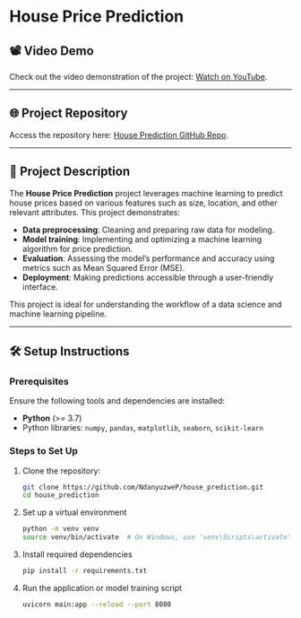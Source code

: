 # House Price Prediction  

## 📽️ Video Demo  

Check out the video demonstration of the project: [Watch on YouTube](https://www.youtube.com/link-to-demo).  

---

## 🌐 Project Repository  

Access the repository here: [House Prediction GitHub Repo](https://github.com/NdanyuzweP/house_prediction).  

---

## 🚀 Project Description  

The **House Price Prediction** project leverages machine learning to predict house prices based on various features such as size, location, and other relevant attributes. This project demonstrates:  

- **Data preprocessing**: Cleaning and preparing raw data for modeling.  
- **Model training**: Implementing and optimizing a machine learning algorithm for price prediction.  
- **Evaluation**: Assessing the model’s performance and accuracy using metrics such as Mean Squared Error (MSE).  
- **Deployment**: Making predictions accessible through a user-friendly interface.  

This project is ideal for understanding the workflow of a data science and machine learning pipeline.  

---

## 🛠️ Setup Instructions  

### Prerequisites  
Ensure the following tools and dependencies are installed:  

- **Python** (>= 3.7)  
- Python libraries: `numpy`, `pandas`, `matplotlib`, `seaborn`, `scikit-learn`  

### Steps to Set Up  

1. Clone the repository:  
   ```bash
   git clone https://github.com/NdanyuzweP/house_prediction.git
   cd house_prediction

2. Set up a virtual environment
   ```bash
   python -m venv venv
   source venv/bin/activate  # On Windows, use 'venv\Scripts\activate'

3. Install required dependencies
   ```bash
   pip install -r requirements.txt

4. Run the application or model training script
   ```bash
   uvicorn main:app --reload --port 8080

